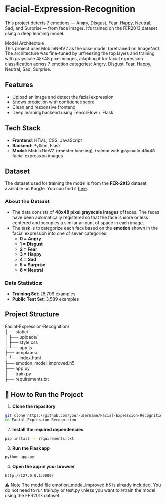 # Facial-Expression-Recognition
This project detects 7 emotions — Angry, Disgust, Fear, Happy, Neutral, Sad, and Surprise — from face images. It’s trained on the FER2013 dataset using a deep learning model.  

Model Architecture  
This project uses MobileNetV2 as the base model (pretrained on ImageNet).  
The architecture was fine-tuned by unfreezing the top layers and training with grayscale 48×48 pixel images, adapting it for facial expression classification across 7 emotion categories:
Angry, Disgust, Fear, Happy, Neutral, Sad, Surprise.  

## Features  
- Upload an image and detect the facial expression  
- Shows prediction with confidence score  
- Clean and responsive frontend  
- Deep learning backend using TensorFlow + Flask  

## Tech Stack  
- **Frontend**: HTML, CSS, JavaScript  
- **Backend**: Python, Flask  
- **Model**: MobileNetV2 (transfer learning), trained with grayscale 48x48 facial expression images

## Dataset

The dataset used for training the model is from the **FER-2013** dataset, available on Kaggle. You can find it [here](https://www.kaggle.com/datasets/msambare/fer2013).

### About the Dataset

- The data consists of **48x48 pixel grayscale images** of faces. The faces have been automatically registered so that the face is more or less centered and occupies a similar amount of space in each image.
- The task is to categorize each face based on the **emotion** shown in the facial expression into one of seven categories:
  - **0 = Angry**
  - **1 = Disgust**
  - **2 = Fear**
  - **3 = Happy**
  - **4 = Sad**
  - **5 = Surprise**
  - **6 = Neutral**

### Data Statistics:
- **Training Set**: 28,709 examples
- **Public Test Set**: 3,589 examples

## Project Structure  
Facial-Expression-Recognition/  
├── static/  
│   ├── uploads/                       
│   ├── style.css                     
│   └── app.js                       
├── templates/  
│   └── index.html                      
├── emotion_model_improved.h5          
├── app.py                             
├── train.py                           
├── requirements.txt                  

## 🚀 How to Run the Project

1. **Clone the repository**

```bash
git clone https://github.com/your-username/Facial-Expression-Recognition.git
cd Facial-Expression-Recognition
```

2. **Install the required dependencies**

```bash
pip install -r requirements.txt
```

3. **Run the Flask app**

```bash
python app.py
```

4. **Open the app in your browser**

```text
http://127.0.0.1:5000/
```

⚠️ Note
The model file emotion_model_improved.h5 is already included.
You do not need to run train.py or test.py unless you want to retrain the model using the FER2013 dataset.


